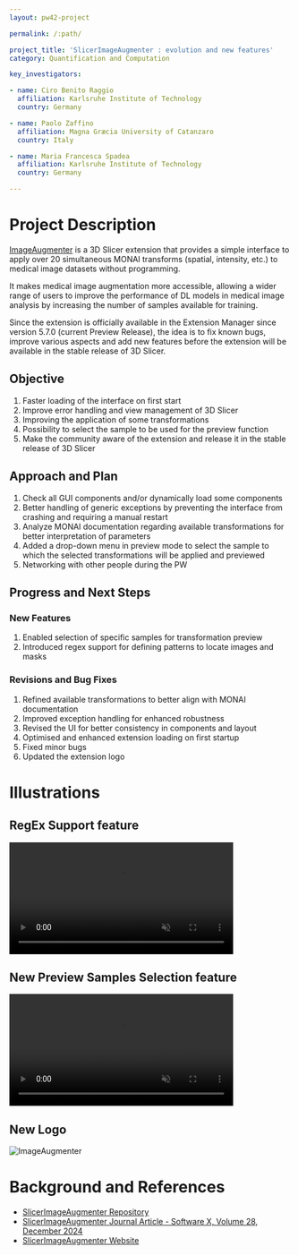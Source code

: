 ```yaml
---
layout: pw42-project

permalink: /:path/

project_title: 'SlicerImageAugmenter : evolution and new features'
category: Quantification and Computation

key_investigators:

- name: Ciro Benito Raggio
  affiliation: Karlsruhe Institute of Technology
  country: Germany

- name: Paolo Zaffino
  affiliation: Magna Græcia University of Catanzaro
  country: Italy

- name: Maria Francesca Spadea
  affiliation: Karlsruhe Institute of Technology
  country: Germany

---
```


# Project Description

<!-- Add a short paragraph describing the project. -->


[ImageAugmenter](https://github.com/ciroraggio/SlicerImageAugmenter) is a 3D Slicer extension that provides a simple interface to apply over 20 simultaneous MONAI transforms (spatial, intensity, etc.) to medical image datasets without programming.

It makes medical image augmentation more accessible, allowing a wider range of users to improve the performance of DL models in medical image analysis by increasing the number of samples available for training.

Since the extension is officially available in the Extension Manager since version 5.7.0 (current Preview Release), the idea is to fix known bugs, improve various aspects and add new features before the extension will be available in the stable release of 3D Slicer.



## Objective

<!-- Describe here WHAT you would like to achieve (what you will have as end result). -->


1. Faster loading of the interface on first start
2. Improve error handling and view management of 3D Slicer
3. Improving the application of some transformations
4. Possibility to select the sample to be used for the preview function
5. Make the community aware of the extension and release it in the stable release of 3D Slicer



## Approach and Plan

<!-- Describe here HOW you would like to achieve the objectives stated above. -->


1. Check all GUI components and/or dynamically load some components
2. Better handling of generic exceptions by preventing the interface from crashing and requiring a manual restart
3. Analyze MONAI documentation regarding available transformations for better interpretation of parameters
4. Added a drop-down menu in preview mode to select the sample to which the selected transformations will be applied and previewed
5. Networking with other people during the PW



## Progress and Next Steps

<!-- Update this section as you make progress, describing of what you have ACTUALLY DONE.
     If there are specific steps that you could not complete then you can describe them here, too. -->


### New Features

1. Enabled selection of specific samples for transformation preview
2. Introduced regex support for defining patterns to locate images and masks


### Revisions and Bug Fixes

1. Refined available transformations to better align with MONAI documentation
2. Improved exception handling for enhanced robustness
3. Revised the UI for better consistency in components and layout
4. Optimised and enhanced extension loading on first startup
5. Fixed minor bugs
6. Updated the extension logo




# Illustrations

<!-- Add pictures and links to videos that demonstrate what has been accomplished. -->

## RegEx Support feature

<video
   controls muted
   src="https://github.com/user-attachments/assets/8a22b015-96da-4b7a-a00a-e64e1e8626ee"
   style="max-height:640px; min-height: 200px">
 </video>



## New Preview Samples Selection feature

<video
   controls muted
   src="https://github.com/user-attachments/assets/577d669f-8943-4d13-ad78-33e50ba77568"
   style="max-height:640px; min-height: 200px">
 </video>




## New Logo
![ImageAugmenter](https://github.com/user-attachments/assets/93b0dc68-fb1c-4e87-a2e5-382ed70461bd)


# Background and References

<!-- If you developed any software, include link to the source code repository.
     If possible, also add links to sample data, and to any relevant publications. -->


- [SlicerImageAugmenter Repository](https://github.com/ciroraggio/SlicerImageAugmenter)
- [SlicerImageAugmenter Journal Article - Software X, Volume 28, December 2024](https://doi.org/10.1016/j.softx.2024.101923)
- [SlicerImageAugmenter Website](https://ciroraggio.github.io/SlicerImageAugmenter/)
